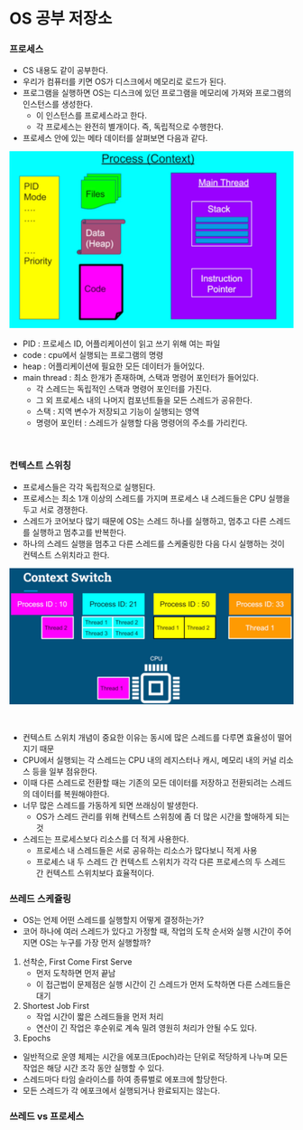 # OS 공부 저장소

### 프로세스
- CS 내용도 같이 공부한다.
- 우리가 컴퓨터를 키면 OS가 디스크에서 메모리로 로드가 된다.
- 프로그램을 실행하면 OS는 디스크에 있던 프로그램을 메모리에 가져와 프로그램의 인스턴스를 생성한다.
    - 이 인스턴스를 프로세스라고 한다.
    - 각 프로세스는 완전히 별개이다. 즉, 독립적으로 수행한다.
- 프로세스 안에 있는 메타 데이터를 살펴보면 다음과 같다.

![process](./img/process.png)
- PID : 프로세스 ID, 어플리케이션이 읽고 쓰기 위해 여는 파일
- code : cpu에서 실행되는 프로그램의 명령
- heap : 어플리케이션에 필요한 모든 데이터가 들어있다.
- main thread : 최소 한개가 존재하며, 스택과 명령어 포인터가 들어있다.
    - 각 스레드는 독립적인 스택과 명령어 포인터를 가진다.
    - 그 외 프로세스 내의 나머지 컴포넌트들을 모든 스레드가 공유한다.
    - 스택 : 지역 변수가 저장되고 기능이 실행되는 영역
    - 명령어 포인터 : 스레드가 실행할 다음 명령어의 주소를 가리킨다.

<br>

### 컨텍스트 스위칭
- 프로세스들은 각각 독립적으로 실행된다.
- 프로세스는 최소 1개 이상의 스레드를 가지며 프로세스 내 스레드들은 CPU 실행을 두고 서로 경쟁한다.
- 스레드가 코어보다 많기 때문에 OS는 스레드 하나를 실행하고, 멈추고 다른 스레드를 실행하고 멈추고를 반복한다.
- 하나의 스레드 실행을 멈추고 다른 스레드를 스케줄링한 다음 다시 실행하는 것이 컨텍스트 스위치라고 한다.

![context-switch](./img/context-switch.png)

<br>

- 컨텍스트 스위치 개념이 중요한 이유는 동시에 많은 스레드를 다루면 효율성이 떨어지기 때문
- CPU에서 실행되는 각 스레드는 CPU 내의 레지스터나 캐시, 메모리 내의 커널 리소스 등을 일부 점유한다.
- 이때 다른 스레드로 전환할 때는 기존의 모든 데이터를 저장하고 전환되려는 스레드의 데이터를 복원해야한다.
- 너무 많은 스레드를 가동하게 되면 쓰래싱이 발생한다.
  - OS가 스레드 관리를 위해 컨텍스트 스위칭에 좀 더 많은 시간을 할애하게 되는 것
- 스레드는 프로세스보다 리소스를 더 적게 사용한다.
  - 프로세스 내 스레드들은 서로 공유하는 리소스가 많다보니 적게 사용
  - 프로세스 내 두 스레드 간 컨텍스트 스위치가 각각 다른 프로세스의 두 스레드 간 컨텍스트 스위치보다 효율적이다.

### 쓰레드 스케쥴링
- OS는 언제 어떤 스레드를 실행할지 어떻게 결정하는가?
- 코어 하나에 여러 스레드가 있다고 가정할 때, 작업의 도착 순서와 실행 시간이 주어지면 OS는 누구를 가장 먼저 실행할까?
1. 선착순, First Come First Serve
   - 먼저 도착하면 먼저 끝남
   - 이 접근법이 문제점은 실행 시간이 긴 스레드가 먼저 도착하면 다른 스레드들은 대기
2. Shortest Job First
   - 작업 시간이 짧은 스레드들을 먼저 처리
   - 연산이 긴 작업은 후순위로 계속 밀려 영원히 처리가 안될 수도 있다.
3. Epochs
  - 일반적으로 운영 체제는 시간을 에포크(Epoch)라는 단위로 적당하게 나누며 모든 작업은 해당 시간 조각 동안 실행할 수 있다.
  - 스레드마다 타임 슬라이스를 하여 종류벌로 에포크에 할당한다.
  - 모든 스레드가 각 에포크에서 실행되거나 완료되지는 않는다.

### 쓰레드 vs 프로세스